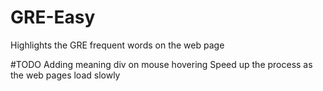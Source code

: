 # GRE-Easy
Highlights the GRE frequent words on the web page

#TODO 
Adding meaning div on mouse hovering
Speed up the process as the web pages load slowly

